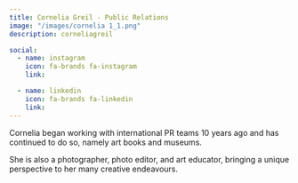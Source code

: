 ```yaml
---
title: Cornelia Greil - Public Relations
image: "/images/cornelia 1_1.png"
description: corneliagreil

social:
  - name: instagram
    icon: fa-brands fa-instagram
    link: 

  - name: linkedin
    icon: fa-brands fa-linkedin
    link: 
---
```


Cornelia began working with international PR teams 10 years ago and has continued to do so, namely art books and museums.

She is also a photographer, photo editor, and art educator, bringing a unique perspective to her many creative endeavours.
